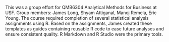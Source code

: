 This was a group effort for QMB6304 Analytical Methods for Business at USF. Group members: James Long, Shyam Attiganal, Manoj Remela, Eric Young. The course required completion of several statistical analysis assignments using R. Based on the assignments, James created these templates as guides containing reusable R code to ease future analyses and ensure consistent quality. R Markdown and R Studio were the primary tools.
